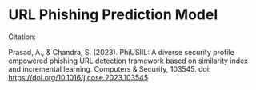 # URL Phishing Prediction Model


Citation: 

Prasad, A., & Chandra, S. (2023). PhiUSIIL: A diverse security profile empowered phishing URL detection framework based on similarity index and incremental learning. Computers & Security, 103545. doi: https://doi.org/10.1016/j.cose.2023.103545
